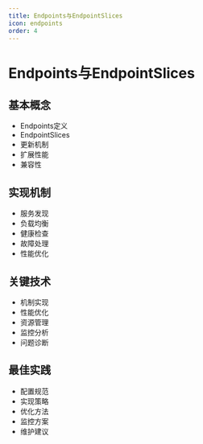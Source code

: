 ```yaml
---
title: Endpoints与EndpointSlices
icon: endpoints
order: 4
---
```


# Endpoints与EndpointSlices

## 基本概念
- Endpoints定义
- EndpointSlices
- 更新机制
- 扩展性能
- 兼容性

## 实现机制
- 服务发现
- 负载均衡
- 健康检查
- 故障处理
- 性能优化

## 关键技术
- 机制实现
- 性能优化
- 资源管理
- 监控分析
- 问题诊断

## 最佳实践
- 配置规范
- 实现策略
- 优化方法
- 监控方案
- 维护建议
